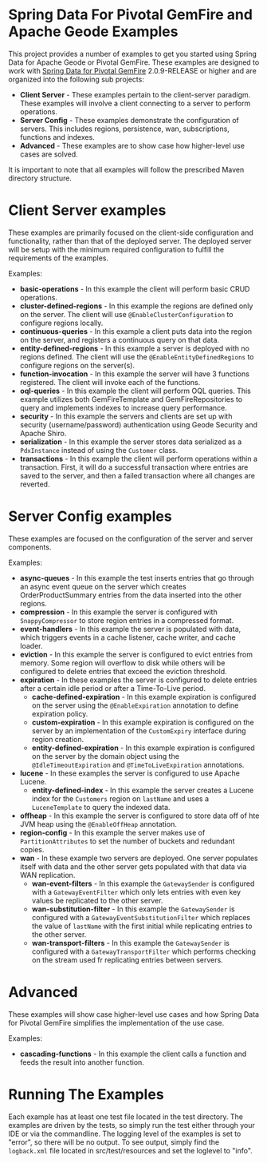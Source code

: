 Spring Data For Pivotal GemFire and Apache Geode Examples
=========================================================

This project provides a number of examples to get you started using Spring Data for Apache Geode or Pivotal GemFire. These examples are designed to work with [Spring Data for Pivotal GemFire](http://projects.spring.io/spring-data-gemfire) 2.0.9-RELEASE or higher and are organized into the following sub projects:

* **Client Server** - These examples pertain to the client-server paradigm. These examples will involve a client connecting to a server to perform operations. 
* **Server Config** - These examples demonstrate the configuration of servers. This includes regions, persistence, wan, subscriptions, functions and indexes.
* **Advanced** - These examples are to show case how higher-level use cases are solved.

It is important to note that all examples will follow the prescribed Maven directory structure.

# Client Server examples
These examples are primarily focused on the client-side configuration and functionality, rather than that of the deployed server. The deployed server will be setup with the minimum required configuration to fulfill the requirements of the examples.

Examples:
* **basic-operations** - In this example the client will perform basic CRUD operations.
* **cluster-defined-regions** - In this example the regions are defined only on the server. The client will use `@EnableClusterConfiguration` to configure regions locally.
* **continuous-queries** - In this example a client puts data into the region on the server, and registers a continuous query on that data.
* **entity-defined-regions** - In this example a server is deployed with no regions defined. The client will use the `@EnableEntityDefinedRegions` to configure regions on the server(s).
* **function-invocation** - In this example the server will have 3 functions registered. The client will invoke each of the functions.
* **oql-queries** - In this example the client will perform OQL queries. This example utilizes both GemFireTemplate and GemFireRepositories to query and implements indexes to increase query performance.
* **security** - In this example the servers and clients are set up with security (username/password) authentication using Geode Security and Apache Shiro.
* **serialization** - In this example the server stores data serialized as a `PdxInstance` instead of using the `Customer` class.
* **transactions** - In this example the client will perform operations within a transaction. First, it will do a successful transaction where entries are saved to the server, and then a failed transaction where all changes are reverted.
 
# Server Config examples
These examples are focused on the configuration of the server and server components.

Examples:
* **async-queues** - In this example the test inserts entries that go through an async event queue on the server which creates OrderProductSummary entries from the data inserted into the other regions.
* **compression** - In this example the server is configured with `SnappyCompressor` to store region entries in a compressed format.
* **event-handlers** - In this example the server is populated with data, which triggers events in a cache listener, cache writer, and cache loader.
* **eviction** - In this example the server is configured to evict entries from memory. Some region will overflow to disk while others will be configured to delete entries that exceed the eviction threshold.
* **expiration** - In these examples the server is configured to delete entries after a certain idle period or after a Time-To-Live period.
    * **cache-defined-expiration** - In this example expiration is configured on the server using the `@EnableExpiration` annotation to define expiration policy.
    * **custom-expiration** - In this example expiration is configured on the server by an implementation of the `CustomExpiry` interface during region creation.
    * **entity-defined-expiration** - In this example expiration is configured on the server by the domain object using the `@IdleTimeoutExpiration` and `@TimeToLiveExpiration` annotations.
* **lucene** - In these examples the server is configured to use Apache Lucene.
    * **entity-defined-index** - In this example the server creates a Lucene index for the `Customers` region on `lastName` and uses a `LuceneTemplate` to query the indexed data.
* **offheap** - In this example the server is configured to store data off of hte JVM heap using the `@EnableOffHeap` annotation.
* **region-config** - In this example the server makes use of `PartitionAttributes` to set the number of buckets and redundant copies.
* **wan** - In these example two servers are deployed. One server populates itself with data and the other server gets populated with that data via WAN replication.
    * **wan-event-filters** - In this example the `GatewaySender` is configured with  a `GatewayEventFilter` which only lets entries with even key values be replicated to the other server.
    * **wan-substitution-filter** - In this example the `GatewaySender` is configured with  a `GatewayEventSubstitutionFilter` which replaces the value of `lastName` with the first initial while replicating entries to the other server.
    * **wan-transport-filters** - In this example the `GatewaySender` is configured with  a `GatewayTransportFilter` which performs checking on the stream used fr replicating entries between servers.

# Advanced
These examples will show case higher-level use cases and how Spring Data for Pivotal GemFire simplifies the implementation of the use case.

Examples:
* **cascading-functions** - In this example the client calls a function and feeds the result into another function.

# Running The Examples

Each example has at least one test file located in the test directory. The examples are driven by the tests, so simply run the test either through your IDE or via the commandline. 
The logging level of the examples is set to "error", so there will be no output. To see output, simply find the `logback.xml` file located in src/test/resources and set the loglevel to "info".